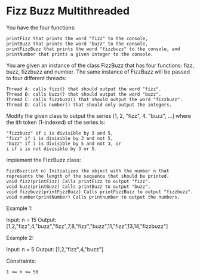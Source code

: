 # Fizz Buzz Multithreaded

You have the four functions:

    printFizz that prints the word "fizz" to the console,
    printBuzz that prints the word "buzz" to the console,
    printFizzBuzz that prints the word "fizzbuzz" to the console, and
    printNumber that prints a given integer to the console.

You are given an instance of the class FizzBuzz that has four functions: fizz, buzz, fizzbuzz and number. The same instance of FizzBuzz will be passed to four different threads:

    Thread A: calls fizz() that should output the word "fizz".
    Thread B: calls buzz() that should output the word "buzz".
    Thread C: calls fizzbuzz() that should output the word "fizzbuzz".
    Thread D: calls number() that should only output the integers.

Modify the given class to output the series [1, 2, "fizz", 4, "buzz", ...] where the ith token (1-indexed) of the series is:

    "fizzbuzz" if i is divisible by 3 and 5,
    "fizz" if i is divisible by 3 and not 5,
    "buzz" if i is divisible by 5 and not 3, or
    i if i is not divisible by 3 or 5.

Implement the FizzBuzz class:

    FizzBuzz(int n) Initializes the object with the number n that represents the length of the sequence that should be printed.
    void fizz(printFizz) Calls printFizz to output "fizz".
    void buzz(printBuzz) Calls printBuzz to output "buzz".
    void fizzbuzz(printFizzBuzz) Calls printFizzBuzz to output "fizzbuzz".
    void number(printNumber) Calls printnumber to output the numbers.

 

Example 1:

Input: n = 15
Output: [1,2,"fizz",4,"buzz","fizz",7,8,"fizz","buzz",11,"fizz",13,14,"fizzbuzz"]

Example 2:

Input: n = 5
Output: [1,2,"fizz",4,"buzz"]

 

Constraints:

    1 <= n <= 50

